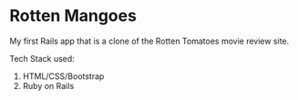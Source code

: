 # Rotten Mangoes

My first Rails app that is a clone of the Rotten Tomatoes movie review site.

Tech Stack used: 

1. HTML/CSS/Bootstrap
2. Ruby on Rails
